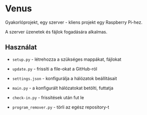 # Venus
Gyakorlóprojekt, egy szerver - kliens projekt egy Raspberry Pi-hez.

A szerver üzenetek és fájlok fogadására alkalmas.

## Használat
- `setup.py` - létrehozza a szükséges mappákat, fájlokat

- `update.py` - frissíti a file-okat a GitHub-ról

- `settings.json` - konfigurálja a hálózatok beállításait

- `main.py` - a konfigurált hálózatokat betölti, futtatja

- `check-in.py` - frissítések után fut le

- `program_remover.py` - törli az egész repository-t
